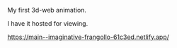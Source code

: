 My first 3d-web animation.

I have it hosted for viewing.

https://main--imaginative-frangollo-61c3ed.netlify.app/
